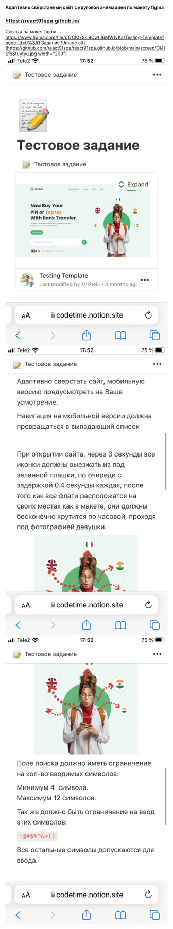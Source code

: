 #### Адаптивно свёрстанный сайт с круговой анимацией по макету figma
### https://react91spa.github.io/
Ссылка на макет figma https://www.figma.com/file/pTrCKtx8ki9CwtJ6MW1vKa/Testing-Template?node-id=0%3A1
Задание 
![Image alt](https://github.com/react91spa/react91spa.github.io/blob/main/screen/Oj4ISfxStuytyu.jpg width="200")
![Image alt](https://github.com/react91spa/react91spa.github.io/blob/main/screen/fctsGY9zHVw.jpg) ![Image alt](https://github.com/react91spa/react91spa.github.io/blob/main/screen/dMpq70QsFnc.jpg) ![Image alt](https://github.com/react91spa/react91spa.github.io/blob/main/screen/6Ox7mL_1Z5o.jpg)
